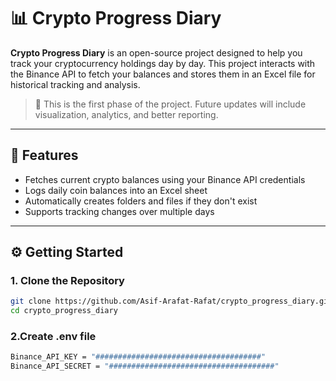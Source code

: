 # 📊 Crypto Progress Diary

**Crypto Progress Diary** is an open-source project designed to help you track your cryptocurrency holdings day by day. This project interacts with the Binance API to fetch your balances and stores them in an Excel file for historical tracking and analysis.

> 🚧 This is the first phase of the project. Future updates will include visualization, analytics, and better reporting.

---

## 🚀 Features

- Fetches current crypto balances using your Binance API credentials
- Logs daily coin balances into an Excel sheet
- Automatically creates folders and files if they don't exist
- Supports tracking changes over multiple days

---

## ⚙️ Getting Started

### 1. Clone the Repository

```bash
git clone https://github.com/Asif-Arafat-Rafat/crypto_progress_diary.git
cd crypto_progress_diary
```
### 2.Create .env file
```bash
Binance_API_KEY = "#####################################"
Binance_API_SECRET = "#####################################"
```
